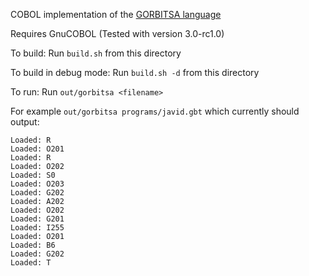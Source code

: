 COBOL implementation of the [GORBITSA language](https://esolangs.org/wiki/GORBITSA)

Requires GnuCOBOL (Tested with version 3.0-rc1.0)

To build:
 Run `build.sh` from this directory

To build in debug mode:
 Run `build.sh -d` from this directory

To run:
 Run `out/gorbitsa <filename>`

 For example `out/gorbitsa programs/javid.gbt` which currently should output: 

```
Loaded: R
Loaded: O201
Loaded: R
Loaded: O202
Loaded: S0
Loaded: O203
Loaded: G202
Loaded: A202
Loaded: O202
Loaded: G201
Loaded: I255
Loaded: O201
Loaded: B6
Loaded: G202
Loaded: T
```
